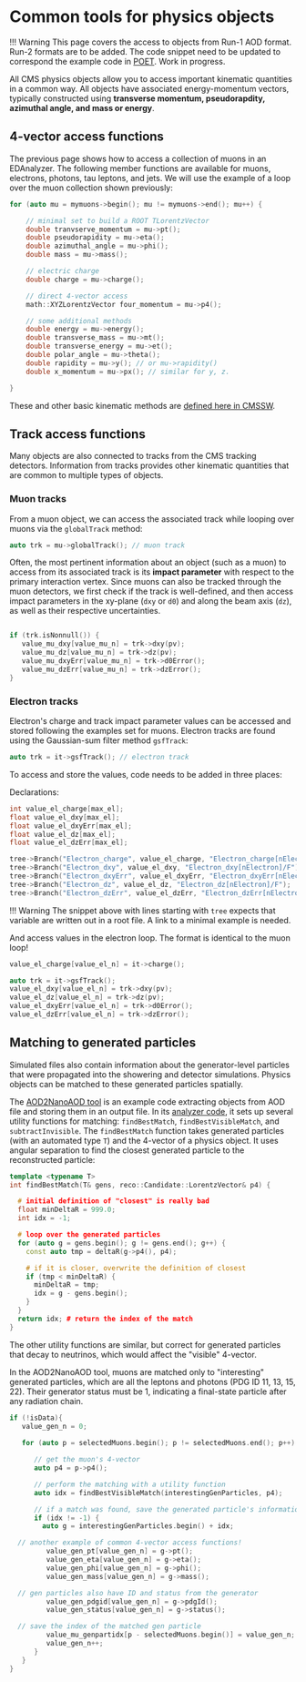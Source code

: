 # Common tools for physics objects

!!! Warning
    This page covers the access to objects from Run-1 AOD format. Run-2 formats are to be added. The code snippet need to be updated to correspond the example code in [POET](https://github.com/cms-opendata-analyses/PhysObjectExtractorTool/blob/2012/PhysObjectExtractor/src/MuonAnalyzer.cc). Work in progress.

All CMS physics objects allow you to access important kinematic quantities in a
common way. All objects have associated energy-momentum vectors, typically
constructed using **transverse momentum, pseudorapdity, azimuthal angle, and
mass or energy**.

## 4-vector access functions

The previous page shows how to access a collection of muons in an EDAnalyzer.
The following member functions are available for muons, electrons, photons, tau leptons, and jets.
We will use the example of a loop over the muon collection shown previously:

```cpp
for (auto mu = mymuons->begin(); mu != mymuons->end(); mu++) {

    // minimal set to build a ROOT TLorentzVector
    double tranvserve_momentum = mu->pt();
    double pseudorapidity = mu->eta();
    double azimuthal_angle = mu->phi();
    double mass = mu->mass();

    // electric charge
    double charge = mu->charge();

    // direct 4-vector access
    math::XYZLorentzVector four_momentum = mu->p4();

    // some additional methods
    double energy = mu->energy();
    double transverse_mass = mu->mt();
    double transverse_energy = mu->et();
    double polar_angle = mu->theta();
    double rapidity = mu->y(); // or mu->rapidity()
    double x_momentum = mu->px(); // similar for y, z.    

}
```

These and other basic kinematic methods are [defined here in CMSSW](https://github.com/cms-sw/cmssw/blob/CMSSW_5_3_X/DataFormats/Candidate/interface/LeafCandidate.h).

## Track access functions

Many objects are also connected to tracks from the CMS tracking detectors. Information from
tracks provides other kinematic quantities that are common to multiple types of objects.

### Muon tracks

From a muon object, we can access the associated track while looping over muons via the `globalTrack` method:

```cpp
auto trk = mu->globalTrack(); // muon track
```

Often, the most pertinent information about an object (such as a muon) to access from its
associated track is its **impact parameter** with respect to the primary interaction vertex.
Since muons can also be tracked through the muon detectors, we first check if the track is
well-defined, and then access impact parameters in the xy-plane (`dxy` or `d0`) and along
the beam axis (`dz`), as well as their respective uncertainties.

``` cpp

if (trk.isNonnull()) {
   value_mu_dxy[value_mu_n] = trk->dxy(pv);
   value_mu_dz[value_mu_n] = trk->dz(pv);
   value_mu_dxyErr[value_mu_n] = trk->d0Error();
   value_mu_dzErr[value_mu_n] = trk->dzError();
}
```

### Electron tracks

Electron's charge and track impact parameter values can be accessed and stored following the examples set for muons. Electron tracks are found using the Gaussian-sum filter method `gsfTrack`:

``` cpp
auto trk = it->gsfTrack(); // electron track
```

To access and store the values, code needs to be added in three places:

Declarations:

``` cpp
int value_el_charge[max_el];
float value_el_dxy[max_el];
float value_el_dxyErr[max_el];
float value_el_dz[max_el];
float value_el_dzErr[max_el];

tree->Branch("Electron_charge", value_el_charge, "Electron_charge[nElectron]/I");
tree->Branch("Electron_dxy", value_el_dxy, "Electron_dxy[nElectron]/F");
tree->Branch("Electron_dxyErr", value_el_dxyErr, "Electron_dxyErr[nElectron]/F");
tree->Branch("Electron_dz", value_el_dz, "Electron_dz[nElectron]/F");
tree->Branch("Electron_dzErr", value_el_dzErr, "Electron_dzErr[nElectron]/F");
```

!!! Warning
    The snippet above with lines starting with `tree` expects that variable are written out in a root file.
    A link to a minimal example is needed.

And access values in the electron loop. The format is identical to the muon loop!

``` cpp
value_el_charge[value_el_n] = it->charge();

auto trk = it->gsfTrack();
value_el_dxy[value_el_n] = trk->dxy(pv);
value_el_dz[value_el_n] = trk->dz(pv);
value_el_dxyErr[value_el_n] = trk->d0Error();
value_el_dzErr[value_el_n] = trk->dzError();
```

## Matching to generated particles

Simulated files also contain information about the generator-level particles that
were propagated into the showering and detector simulations. Physics objects can
be matched to these generated particles spatially.

The [AOD2NanoAOD tool](https://github.com/cms-opendata-analyses/AOD2NanoAODOutreachTool/tree/2012) is an example code extracting objects from AOD file and storing them in an output file. In its [analyzer code](https://github.com/cms-opendata-analyses/AOD2NanoAODOutreachTool/blob/2012/src/AOD2NanoAOD.cc), it sets up several utility functions for matching: `findBestMatch`,
`findBestVisibleMatch`, and `subtractInvisible`. The `findBestMatch` function takes
generated particles (with an automated type `T`) and the 4-vector of a physics
object. It uses angular separation to find the closest generated particle to the
reconstructed particle:

``` cpp
template <typename T>
int findBestMatch(T& gens, reco::Candidate::LorentzVector& p4) {

  # initial definition of "closest" is really bad
  float minDeltaR = 999.0;
  int idx = -1;

  # loop over the generated particles
  for (auto g = gens.begin(); g != gens.end(); g++) {
    const auto tmp = deltaR(g->p4(), p4);

    # if it is closer, overwrite the definition of closest
    if (tmp < minDeltaR) {
      minDeltaR = tmp;
      idx = g - gens.begin();
    }
  }
  return idx; # return the index of the match
}
```

The other utility functions are similar, but correct for generated particles that
decay to neutrinos, which would affect the "visible" 4-vector.

In the AOD2NanoAOD tool, muons are matched only to "interesting" generated particles, which
are all the leptons and photons (PDG ID 11, 13, 15, 22). Their generator status must be 1,
indicating a final-state particle after any radiation chain.

``` cpp
if (!isData){
   value_gen_n = 0;
   
   for (auto p = selectedMuons.begin(); p != selectedMuons.end(); p++) {

      // get the muon's 4-vector
      auto p4 = p->p4();

      // perform the matching with a utility function
      auto idx = findBestVisibleMatch(interestingGenParticles, p4);

      // if a match was found, save the generated particle's information
      if (idx != -1) {
        auto g = interestingGenParticles.begin() + idx;

  // another example of common 4-vector access functions!
         value_gen_pt[value_gen_n] = g->pt();
         value_gen_eta[value_gen_n] = g->eta();
         value_gen_phi[value_gen_n] = g->phi();
         value_gen_mass[value_gen_n] = g->mass();

  // gen particles also have ID and status from the generator
         value_gen_pdgid[value_gen_n] = g->pdgId();
         value_gen_status[value_gen_n] = g->status();

  // save the index of the matched gen particle
         value_mu_genpartidx[p - selectedMuons.begin()] = value_gen_n;
         value_gen_n++;
      }
   }
}
```

<!-- ## Challenge: electron matching

Match selected electrons to the interesting generated particles.
Compile your code and run over the simulation test file. Using the
ROOT TBrowser, look at some histograms of the branches you've added to the tree throughout this
episode.

``` console
$ scram b
$ cmsRun configs/simulation_cfg.py
$ root -l output.root
[0] TBrowser b
```

## Solution

The structure for this matching exercise is identical to the muon matching segment. Loop over selected electrons, use the findBestVisibleMatch function to match it to an "interesting" particle and then to a jet.

``` cpp
>>// Match electrons with gen particles and jets
>>for (auto p = selectedElectrons.begin(); p != selectedElectrons.end(); p++) {
>>  // Gen particle matching
>>  auto p4 = p->p4();
>>  auto idx = findBestVisibleMatch(interestingGenParticles, p4);
>>  if (idx != -1) {
>>    auto g = interestingGenParticles.begin() + idx;
>>    value_gen_pt[value_gen_n] = g->pt();
>>    value_gen_eta[value_gen_n] = g->eta();
>>    value_gen_phi[value_gen_n] = g->phi();
>>    value_gen_mass[value_gen_n] = g->mass();
>>    value_gen_pdgid[value_gen_n] = g->pdgId();
>>    value_gen_status[value_gen_n] = g->status();
>>    value_el_genpartidx[p - selectedElectrons.begin()] = value_gen_n;
>>    value_gen_n++;
>>  }
>>
>>  // Jet matching
>>  value_el_jetidx[p - selectedElectrons.begin()] = findBestMatch(selectedJets, p4);
>>}

``` -->